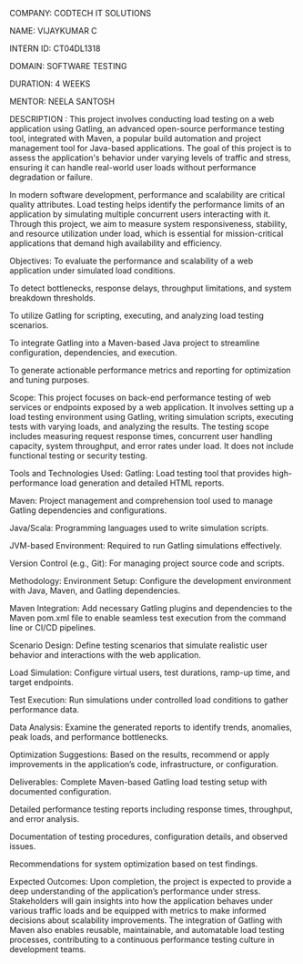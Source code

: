 COMPANY:  CODTECH IT SOLUTIONS

NAME: VIJAYKUMAR C

INTERN ID: CT04DL1318

DOMAIN: SOFTWARE TESTING

DURATION: 4 WEEKS

MENTOR: NEELA SANTOSH

DESCRIPTION :
This project involves conducting load testing on a web application using Gatling, an advanced open-source performance testing tool, integrated with Maven, a popular build automation and project management tool for Java-based applications. The goal of this project is to assess the application's behavior under varying levels of traffic and stress, ensuring it can handle real-world user loads without performance degradation or failure.

In modern software development, performance and scalability are critical quality attributes. Load testing helps identify the performance limits of an application by simulating multiple concurrent users interacting with it. Through this project, we aim to measure system responsiveness, stability, and resource utilization under load, which is essential for mission-critical applications that demand high availability and efficiency.

Objectives:
To evaluate the performance and scalability of a web application under simulated load conditions.

To detect bottlenecks, response delays, throughput limitations, and system breakdown thresholds.

To utilize Gatling for scripting, executing, and analyzing load testing scenarios.

To integrate Gatling into a Maven-based Java project to streamline configuration, dependencies, and execution.

To generate actionable performance metrics and reporting for optimization and tuning purposes.

Scope:
This project focuses on back-end performance testing of web services or endpoints exposed by a web application. It involves setting up a load testing environment using Gatling, writing simulation scripts, executing tests with varying loads, and analyzing the results. The testing scope includes measuring request response times, concurrent user handling capacity, system throughput, and error rates under load. It does not include functional testing or security testing.

Tools and Technologies Used:
Gatling: Load testing tool that provides high-performance load generation and detailed HTML reports.

Maven: Project management and comprehension tool used to manage Gatling dependencies and configurations.

Java/Scala: Programming languages used to write simulation scripts.

JVM-based Environment: Required to run Gatling simulations effectively.

Version Control (e.g., Git): For managing project source code and scripts.

Methodology:
Environment Setup: Configure the development environment with Java, Maven, and Gatling dependencies.

Maven Integration: Add necessary Gatling plugins and dependencies to the Maven pom.xml file to enable seamless test execution from the command line or CI/CD pipelines.

Scenario Design: Define testing scenarios that simulate realistic user behavior and interactions with the web application.

Load Simulation: Configure virtual users, test durations, ramp-up time, and target endpoints.

Test Execution: Run simulations under controlled load conditions to gather performance data.

Data Analysis: Examine the generated reports to identify trends, anomalies, peak loads, and performance bottlenecks.

Optimization Suggestions: Based on the results, recommend or apply improvements in the application’s code, infrastructure, or configuration.

Deliverables:
Complete Maven-based Gatling load testing setup with documented configuration.

Detailed performance testing reports including response times, throughput, and error analysis.

Documentation of testing procedures, configuration details, and observed issues.

Recommendations for system optimization based on test findings.

Expected Outcomes:
Upon completion, the project is expected to provide a deep understanding of the application’s performance under stress. Stakeholders will gain insights into how the application behaves under various traffic loads and be equipped with metrics to make informed decisions about scalability improvements. The integration of Gatling with Maven also enables reusable, maintainable, and automatable load testing processes, contributing to a continuous performance testing culture in development teams.
